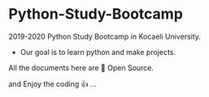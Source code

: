 # Python-Study-Bootcamp
2019-2020 Python Study Bootcamp in Kocaeli University.

- Our goal is to learn python and make projects.

All the documents here are 💯 Open Source.

and Enjoy the coding 👍 ...
